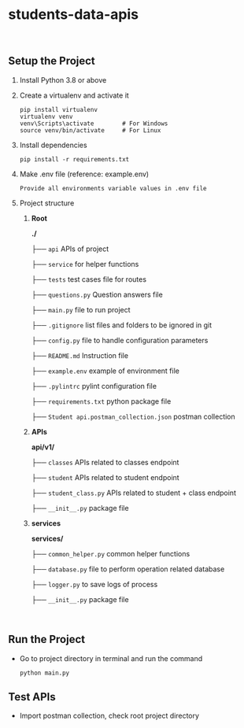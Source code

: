# students-data-apis


 <br/>
 
 ## Setup the Project
 
 1. Install Python 3.8 or above
 
 2. Create a virtualenv and activate it
 
    ```
    pip install virtualenv
    virtualenv venv
    venv\Scripts\activate        # For Windows
    source venv/bin/activate     # For Linux
    ```
 
 3. Install dependencies
    ```
    pip install -r requirements.txt
    ```
    
 4. Make .env file (reference: example.env) 
    ``` 
    Provide all environments variable values in .env file
    ```
    
 5. Project structure

    1. **Root**

        **./**

        ├── `api` APIs of project

        ├── `service` for helper functions
    
        ├── `tests` test cases file for routes
       
        ├── `questions.py` Question answers file
       
        ├── `main.py` file to run project

        ├── `.gitignore` list files and folders to be ignored in git

        ├── `config.py` file to handle configuration parameters

        ├── `README.md` Instruction file

        ├── `example.env` example of environment file

        ├── `.pylintrc` pylint configuration file
        
        ├── `requirements.txt` python package file
        
        ├── `Student api.postman_collection.json` postman collection

    2. **APIs**

        **api/v1/**

        ├── `classes` APIs related to classes endpoint
        
        ├── `student` APIs related to student endpoint
        
        ├── `student_class.py` APIs related to student + class endpoint
        
        ├── `__init__.py` package file
    
    3. **services**

        **services/**

        ├── `common_helper.py` common helper functions
        
        ├── `database.py` file to perform operation related database
        
        ├── `logger.py` to save logs of process

        ├── `__init__.py` package file
    
 
 <br/>
 
 ## Run the Project

    
 * Go to project directory in terminal and run the command
    
    ```
    python main.py
    ```

 ## Test APIs

 * Import postman collection, check root project directory
